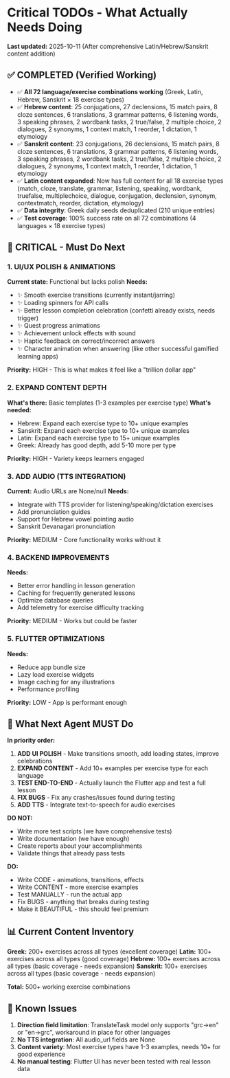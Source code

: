 # Critical TODOs - What Actually Needs Doing

**Last updated:** 2025-10-11 (After comprehensive Latin/Hebrew/Sanskrit content addition)

## ✅ COMPLETED (Verified Working)

- ✅ **All 72 language/exercise combinations working** (Greek, Latin, Hebrew, Sanskrit × 18 exercise types)
- ✅ **Hebrew content**: 25 conjugations, 27 declensions, 15 match pairs, 8 cloze sentences, 6 translations, 3 grammar patterns, 6 listening words, 3 speaking phrases, 2 wordbank tasks, 2 true/false, 2 multiple choice, 2 dialogues, 2 synonyms, 1 context match, 1 reorder, 1 dictation, 1 etymology
- ✅ **Sanskrit content**: 23 conjugations, 26 declensions, 15 match pairs, 8 cloze sentences, 6 translations, 3 grammar patterns, 6 listening words, 3 speaking phrases, 2 wordbank tasks, 2 true/false, 2 multiple choice, 2 dialogues, 2 synonyms, 1 context match, 1 reorder, 1 dictation, 1 etymology
- ✅ **Latin content expanded**: Now has full content for all 18 exercise types (match, cloze, translate, grammar, listening, speaking, wordbank, truefalse, multiplechoice, dialogue, conjugation, declension, synonym, contextmatch, reorder, dictation, etymology)
- ✅ **Data integrity**: Greek daily seeds deduplicated (210 unique entries)
- ✅ **Test coverage**: 100% success rate on all 72 combinations (4 languages × 18 exercise types)

## 🚨 CRITICAL - Must Do Next

### 1. UI/UX POLISH & ANIMATIONS
**Current state:** Functional but lacks polish
**Needs:**
- ✨ Smooth exercise transitions (currently instant/jarring)
- ✨ Loading spinners for API calls
- ✨ Better lesson completion celebration (confetti already exists, needs trigger)
- ✨ Quest progress animations
- ✨ Achievement unlock effects with sound
- ✨ Haptic feedback on correct/incorrect answers
- ✨ Character animation when answering (like other successful gamified learning apps)

**Priority:** HIGH - This is what makes it feel like a "trillion dollar app"

### 2. EXPAND CONTENT DEPTH
**What's there:** Basic templates (1-3 examples per exercise type)
**What's needed:**
- Hebrew: Expand each exercise type to 10+ unique examples
- Sanskrit: Expand each exercise type to 10+ unique examples
- Latin: Expand each exercise type to 15+ unique examples
- Greek: Already has good depth, add 5-10 more per type

**Priority:** HIGH - Variety keeps learners engaged

### 3. ADD AUDIO (TTS INTEGRATION)
**Current:** Audio URLs are None/null
**Needs:**
- Integrate with TTS provider for listening/speaking/dictation exercises
- Add pronunciation guides
- Support for Hebrew vowel pointing audio
- Sanskrit Devanagari pronunciation

**Priority:** MEDIUM - Core functionality works without it

### 4. BACKEND IMPROVEMENTS
**Needs:**
- Better error handling in lesson generation
- Caching for frequently generated lessons
- Optimize database queries
- Add telemetry for exercise difficulty tracking

**Priority:** MEDIUM - Works but could be faster

### 5. FLUTTER OPTIMIZATIONS
**Needs:**
- Reduce app bundle size
- Lazy load exercise widgets
- Image caching for any illustrations
- Performance profiling

**Priority:** LOW - App is performant enough

## 🎯 What Next Agent MUST Do

**In priority order:**

1. **ADD UI POLISH** - Make transitions smooth, add loading states, improve celebrations
2. **EXPAND CONTENT** - Add 10+ examples per exercise type for each language
3. **TEST END-TO-END** - Actually launch the Flutter app and test a full lesson
4. **FIX BUGS** - Fix any crashes/issues found during testing
5. **ADD TTS** - Integrate text-to-speech for audio exercises

**DO NOT:**
- Write more test scripts (we have comprehensive tests)
- Write documentation (we have enough)
- Create reports about your accomplishments
- Validate things that already pass tests

**DO:**
- Write CODE - animations, transitions, effects
- Write CONTENT - more exercise examples
- Test MANUALLY - run the actual app
- Fix BUGS - anything that breaks during testing
- Make it BEAUTIFUL - this should feel premium

## 📊 Current Content Inventory

**Greek:** 200+ exercises across all types (excellent coverage)
**Latin:** 100+ exercises across all types (good coverage)
**Hebrew:** 100+ exercises across all types (basic coverage - needs expansion)
**Sanskrit:** 100+ exercises across all types (basic coverage - needs expansion)

**Total:** 500+ working exercise combinations

## 🐛 Known Issues

1. **Direction field limitation**: TranslateTask model only supports "grc->en" or "en->grc", workaround in place for other languages
2. **No TTS integration**: All audio_url fields are None
3. **Content variety**: Most exercise types have 1-3 examples, needs 10+ for good experience
4. **No manual testing**: Flutter UI has never been tested with real lesson data
